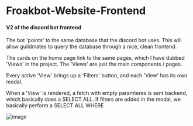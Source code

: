 # Froakbot-Website-Frontend

#### V2 of the discord bot frontend

The bot 'points' to the same database that the discord bot uses. This will allow guildmates to query the database through a nice, clean frontend.

The cards on the home page link to the same pages, which I have dubbed 'Views' in the project. The 'Views' are just the main components / pages.

Every active 'View' brings up a 'Filters' button, and each 'View' has its own modal.

When a 'View' is rendered, a fetch with empty paramteres is sent backend, which basically does a SELECT ALL. If filters are added in the modal, we basically perform a SELECT ALL WHERE

![image](https://github.com/hikemalliday/froakbot-website-frontend/assets/117792777/61e23bf1-26c5-47fe-a67a-f7917694e3fc)
